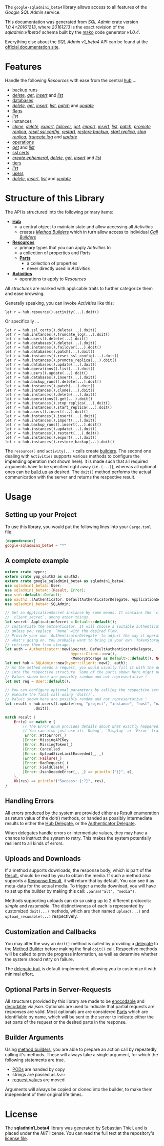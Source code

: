 <!---
DO NOT EDIT !
This file was generated automatically from 'src/mako/api/README.md.mako'
DO NOT EDIT !
-->
The `google-sqladmin1_beta4` library allows access to all features of the *Google SQL Admin* service.

This documentation was generated from *SQL Admin* crate version *1.0.4+20161213*, where *20161213* is the exact revision of the *sqladmin:v1beta4* schema built by the [mako](http://www.makotemplates.org/) code generator *v1.0.4*.

Everything else about the *SQL Admin* *v1_beta4* API can be found at the
[official documentation site](https://cloud.google.com/sql/docs/reference/latest).
# Features

Handle the following *Resources* with ease from the central [hub](https://docs.rs/google-sqladmin1_beta4/1.0.4+20161213/google_sqladmin1_beta4/struct.SQLAdmin.html) ... 

* [backup runs](https://docs.rs/google-sqladmin1_beta4/1.0.4+20161213/google_sqladmin1_beta4/struct.BackupRun.html)
 * [*delete*](https://docs.rs/google-sqladmin1_beta4/1.0.4+20161213/google_sqladmin1_beta4/struct.BackupRunDeleteCall.html), [*get*](https://docs.rs/google-sqladmin1_beta4/1.0.4+20161213/google_sqladmin1_beta4/struct.BackupRunGetCall.html), [*insert*](https://docs.rs/google-sqladmin1_beta4/1.0.4+20161213/google_sqladmin1_beta4/struct.BackupRunInsertCall.html) and [*list*](https://docs.rs/google-sqladmin1_beta4/1.0.4+20161213/google_sqladmin1_beta4/struct.BackupRunListCall.html)
* [databases](https://docs.rs/google-sqladmin1_beta4/1.0.4+20161213/google_sqladmin1_beta4/struct.Database.html)
 * [*delete*](https://docs.rs/google-sqladmin1_beta4/1.0.4+20161213/google_sqladmin1_beta4/struct.DatabaseDeleteCall.html), [*get*](https://docs.rs/google-sqladmin1_beta4/1.0.4+20161213/google_sqladmin1_beta4/struct.DatabaseGetCall.html), [*insert*](https://docs.rs/google-sqladmin1_beta4/1.0.4+20161213/google_sqladmin1_beta4/struct.DatabaseInsertCall.html), [*list*](https://docs.rs/google-sqladmin1_beta4/1.0.4+20161213/google_sqladmin1_beta4/struct.DatabaseListCall.html), [*patch*](https://docs.rs/google-sqladmin1_beta4/1.0.4+20161213/google_sqladmin1_beta4/struct.DatabasePatchCall.html) and [*update*](https://docs.rs/google-sqladmin1_beta4/1.0.4+20161213/google_sqladmin1_beta4/struct.DatabaseUpdateCall.html)
* [flags](https://docs.rs/google-sqladmin1_beta4/1.0.4+20161213/google_sqladmin1_beta4/struct.Flag.html)
 * [*list*](https://docs.rs/google-sqladmin1_beta4/1.0.4+20161213/google_sqladmin1_beta4/struct.FlagListCall.html)
* instances
 * [*clone*](https://docs.rs/google-sqladmin1_beta4/1.0.4+20161213/google_sqladmin1_beta4/struct.InstanceCloneCall.html), [*delete*](https://docs.rs/google-sqladmin1_beta4/1.0.4+20161213/google_sqladmin1_beta4/struct.InstanceDeleteCall.html), [*export*](https://docs.rs/google-sqladmin1_beta4/1.0.4+20161213/google_sqladmin1_beta4/struct.InstanceExportCall.html), [*failover*](https://docs.rs/google-sqladmin1_beta4/1.0.4+20161213/google_sqladmin1_beta4/struct.InstanceFailoverCall.html), [*get*](https://docs.rs/google-sqladmin1_beta4/1.0.4+20161213/google_sqladmin1_beta4/struct.InstanceGetCall.html), [*import*](https://docs.rs/google-sqladmin1_beta4/1.0.4+20161213/google_sqladmin1_beta4/struct.InstanceImportCall.html), [*insert*](https://docs.rs/google-sqladmin1_beta4/1.0.4+20161213/google_sqladmin1_beta4/struct.InstanceInsertCall.html), [*list*](https://docs.rs/google-sqladmin1_beta4/1.0.4+20161213/google_sqladmin1_beta4/struct.InstanceListCall.html), [*patch*](https://docs.rs/google-sqladmin1_beta4/1.0.4+20161213/google_sqladmin1_beta4/struct.InstancePatchCall.html), [*promote replica*](https://docs.rs/google-sqladmin1_beta4/1.0.4+20161213/google_sqladmin1_beta4/struct.InstancePromoteReplicaCall.html), [*reset ssl config*](https://docs.rs/google-sqladmin1_beta4/1.0.4+20161213/google_sqladmin1_beta4/struct.InstanceResetSslConfigCall.html), [*restart*](https://docs.rs/google-sqladmin1_beta4/1.0.4+20161213/google_sqladmin1_beta4/struct.InstanceRestartCall.html), [*restore backup*](https://docs.rs/google-sqladmin1_beta4/1.0.4+20161213/google_sqladmin1_beta4/struct.InstanceRestoreBackupCall.html), [*start replica*](https://docs.rs/google-sqladmin1_beta4/1.0.4+20161213/google_sqladmin1_beta4/struct.InstanceStartReplicaCall.html), [*stop replica*](https://docs.rs/google-sqladmin1_beta4/1.0.4+20161213/google_sqladmin1_beta4/struct.InstanceStopReplicaCall.html), [*truncate log*](https://docs.rs/google-sqladmin1_beta4/1.0.4+20161213/google_sqladmin1_beta4/struct.InstanceTruncateLogCall.html) and [*update*](https://docs.rs/google-sqladmin1_beta4/1.0.4+20161213/google_sqladmin1_beta4/struct.InstanceUpdateCall.html)
* [operations](https://docs.rs/google-sqladmin1_beta4/1.0.4+20161213/google_sqladmin1_beta4/struct.Operation.html)
 * [*get*](https://docs.rs/google-sqladmin1_beta4/1.0.4+20161213/google_sqladmin1_beta4/struct.OperationGetCall.html) and [*list*](https://docs.rs/google-sqladmin1_beta4/1.0.4+20161213/google_sqladmin1_beta4/struct.OperationListCall.html)
* [ssl certs](https://docs.rs/google-sqladmin1_beta4/1.0.4+20161213/google_sqladmin1_beta4/struct.SslCert.html)
 * [*create ephemeral*](https://docs.rs/google-sqladmin1_beta4/1.0.4+20161213/google_sqladmin1_beta4/struct.SslCertCreateEphemeralCall.html), [*delete*](https://docs.rs/google-sqladmin1_beta4/1.0.4+20161213/google_sqladmin1_beta4/struct.SslCertDeleteCall.html), [*get*](https://docs.rs/google-sqladmin1_beta4/1.0.4+20161213/google_sqladmin1_beta4/struct.SslCertGetCall.html), [*insert*](https://docs.rs/google-sqladmin1_beta4/1.0.4+20161213/google_sqladmin1_beta4/struct.SslCertInsertCall.html) and [*list*](https://docs.rs/google-sqladmin1_beta4/1.0.4+20161213/google_sqladmin1_beta4/struct.SslCertListCall.html)
* [tiers](https://docs.rs/google-sqladmin1_beta4/1.0.4+20161213/google_sqladmin1_beta4/struct.Tier.html)
 * [*list*](https://docs.rs/google-sqladmin1_beta4/1.0.4+20161213/google_sqladmin1_beta4/struct.TierListCall.html)
* [users](https://docs.rs/google-sqladmin1_beta4/1.0.4+20161213/google_sqladmin1_beta4/struct.User.html)
 * [*delete*](https://docs.rs/google-sqladmin1_beta4/1.0.4+20161213/google_sqladmin1_beta4/struct.UserDeleteCall.html), [*insert*](https://docs.rs/google-sqladmin1_beta4/1.0.4+20161213/google_sqladmin1_beta4/struct.UserInsertCall.html), [*list*](https://docs.rs/google-sqladmin1_beta4/1.0.4+20161213/google_sqladmin1_beta4/struct.UserListCall.html) and [*update*](https://docs.rs/google-sqladmin1_beta4/1.0.4+20161213/google_sqladmin1_beta4/struct.UserUpdateCall.html)




# Structure of this Library

The API is structured into the following primary items:

* **[Hub](https://docs.rs/google-sqladmin1_beta4/1.0.4+20161213/google_sqladmin1_beta4/struct.SQLAdmin.html)**
    * a central object to maintain state and allow accessing all *Activities*
    * creates [*Method Builders*](https://docs.rs/google-sqladmin1_beta4/1.0.4+20161213/google_sqladmin1_beta4/trait.MethodsBuilder.html) which in turn
      allow access to individual [*Call Builders*](https://docs.rs/google-sqladmin1_beta4/1.0.4+20161213/google_sqladmin1_beta4/trait.CallBuilder.html)
* **[Resources](https://docs.rs/google-sqladmin1_beta4/1.0.4+20161213/google_sqladmin1_beta4/trait.Resource.html)**
    * primary types that you can apply *Activities* to
    * a collection of properties and *Parts*
    * **[Parts](https://docs.rs/google-sqladmin1_beta4/1.0.4+20161213/google_sqladmin1_beta4/trait.Part.html)**
        * a collection of properties
        * never directly used in *Activities*
* **[Activities](https://docs.rs/google-sqladmin1_beta4/1.0.4+20161213/google_sqladmin1_beta4/trait.CallBuilder.html)**
    * operations to apply to *Resources*

All *structures* are marked with applicable traits to further categorize them and ease browsing.

Generally speaking, you can invoke *Activities* like this:

```Rust,ignore
let r = hub.resource().activity(...).doit()
```

Or specifically ...

```ignore
let r = hub.ssl_certs().delete(...).doit()
let r = hub.instances().truncate_log(...).doit()
let r = hub.users().delete(...).doit()
let r = hub.databases().delete(...).doit()
let r = hub.instances().failover(...).doit()
let r = hub.databases().patch(...).doit()
let r = hub.instances().reset_ssl_config(...).doit()
let r = hub.instances().promote_replica(...).doit()
let r = hub.databases().update(...).doit()
let r = hub.operations().list(...).doit()
let r = hub.users().update(...).doit()
let r = hub.databases().insert(...).doit()
let r = hub.backup_runs().delete(...).doit()
let r = hub.instances().patch(...).doit()
let r = hub.instances().clone(...).doit()
let r = hub.instances().delete(...).doit()
let r = hub.operations().get(...).doit()
let r = hub.instances().stop_replica(...).doit()
let r = hub.instances().start_replica(...).doit()
let r = hub.users().insert(...).doit()
let r = hub.instances().insert(...).doit()
let r = hub.instances().import(...).doit()
let r = hub.backup_runs().insert(...).doit()
let r = hub.instances().update(...).doit()
let r = hub.instances().restart(...).doit()
let r = hub.instances().export(...).doit()
let r = hub.instances().restore_backup(...).doit()
```

The `resource()` and `activity(...)` calls create [builders][builder-pattern]. The second one dealing with `Activities` 
supports various methods to configure the impending operation (not shown here). It is made such that all required arguments have to be 
specified right away (i.e. `(...)`), whereas all optional ones can be [build up][builder-pattern] as desired.
The `doit()` method performs the actual communication with the server and returns the respective result.

# Usage

## Setting up your Project

To use this library, you would put the following lines into your `Cargo.toml` file:

```toml
[dependencies]
google-sqladmin1_beta4 = "*"
```

## A complete example

```Rust
extern crate hyper;
extern crate yup_oauth2 as oauth2;
extern crate google_sqladmin1_beta4 as sqladmin1_beta4;
use sqladmin1_beta4::User;
use sqladmin1_beta4::{Result, Error};
use std::default::Default;
use oauth2::{Authenticator, DefaultAuthenticatorDelegate, ApplicationSecret, MemoryStorage};
use sqladmin1_beta4::SQLAdmin;

// Get an ApplicationSecret instance by some means. It contains the `client_id` and 
// `client_secret`, among other things.
let secret: ApplicationSecret = Default::default();
// Instantiate the authenticator. It will choose a suitable authentication flow for you, 
// unless you replace  `None` with the desired Flow.
// Provide your own `AuthenticatorDelegate` to adjust the way it operates and get feedback about 
// what's going on. You probably want to bring in your own `TokenStorage` to persist tokens and
// retrieve them from storage.
let auth = Authenticator::new(&secret, DefaultAuthenticatorDelegate,
                              hyper::Client::new(),
                              <MemoryStorage as Default>::default(), None);
let mut hub = SQLAdmin::new(hyper::Client::new(), auth);
// As the method needs a request, you would usually fill it with the desired information
// into the respective structure. Some of the parts shown here might not be applicable !
// Values shown here are possibly random and not representative !
let mut req = User::default();

// You can configure optional parameters by calling the respective setters at will, and
// execute the final call using `doit()`.
// Values shown here are possibly random and not representative !
let result = hub.users().update(req, "project", "instance", "host", "name")
             .doit();

match result {
    Err(e) => match e {
        // The Error enum provides details about what exactly happened.
        // You can also just use its `Debug`, `Display` or `Error` traits
         Error::HttpError(_)
        |Error::MissingAPIKey
        |Error::MissingToken(_)
        |Error::Cancelled
        |Error::UploadSizeLimitExceeded(_, _)
        |Error::Failure(_)
        |Error::BadRequest(_)
        |Error::FieldClash(_)
        |Error::JsonDecodeError(_, _) => println!("{}", e),
    },
    Ok(res) => println!("Success: {:?}", res),
}

```
## Handling Errors

All errors produced by the system are provided either as [Result](https://docs.rs/google-sqladmin1_beta4/1.0.4+20161213/google_sqladmin1_beta4/enum.Result.html) enumeration as return value of 
the doit() methods, or handed as possibly intermediate results to either the 
[Hub Delegate](https://docs.rs/google-sqladmin1_beta4/1.0.4+20161213/google_sqladmin1_beta4/trait.Delegate.html), or the [Authenticator Delegate](https://docs.rs/yup-oauth2/*/yup_oauth2/trait.AuthenticatorDelegate.html).

When delegates handle errors or intermediate values, they may have a chance to instruct the system to retry. This 
makes the system potentially resilient to all kinds of errors.

## Uploads and Downloads
If a method supports downloads, the response body, which is part of the [Result](https://docs.rs/google-sqladmin1_beta4/1.0.4+20161213/google_sqladmin1_beta4/enum.Result.html), should be
read by you to obtain the media.
If such a method also supports a [Response Result](https://docs.rs/google-sqladmin1_beta4/1.0.4+20161213/google_sqladmin1_beta4/trait.ResponseResult.html), it will return that by default.
You can see it as meta-data for the actual media. To trigger a media download, you will have to set up the builder by making
this call: `.param("alt", "media")`.

Methods supporting uploads can do so using up to 2 different protocols: 
*simple* and *resumable*. The distinctiveness of each is represented by customized 
`doit(...)` methods, which are then named `upload(...)` and `upload_resumable(...)` respectively.

## Customization and Callbacks

You may alter the way an `doit()` method is called by providing a [delegate](https://docs.rs/google-sqladmin1_beta4/1.0.4+20161213/google_sqladmin1_beta4/trait.Delegate.html) to the 
[Method Builder](https://docs.rs/google-sqladmin1_beta4/1.0.4+20161213/google_sqladmin1_beta4/trait.CallBuilder.html) before making the final `doit()` call. 
Respective methods will be called to provide progress information, as well as determine whether the system should 
retry on failure.

The [delegate trait](https://docs.rs/google-sqladmin1_beta4/1.0.4+20161213/google_sqladmin1_beta4/trait.Delegate.html) is default-implemented, allowing you to customize it with minimal effort.

## Optional Parts in Server-Requests

All structures provided by this library are made to be [enocodable](https://docs.rs/google-sqladmin1_beta4/1.0.4+20161213/google_sqladmin1_beta4/trait.RequestValue.html) and 
[decodable](https://docs.rs/google-sqladmin1_beta4/1.0.4+20161213/google_sqladmin1_beta4/trait.ResponseResult.html) via *json*. Optionals are used to indicate that partial requests are responses 
are valid.
Most optionals are are considered [Parts](https://docs.rs/google-sqladmin1_beta4/1.0.4+20161213/google_sqladmin1_beta4/trait.Part.html) which are identifiable by name, which will be sent to 
the server to indicate either the set parts of the request or the desired parts in the response.

## Builder Arguments

Using [method builders](https://docs.rs/google-sqladmin1_beta4/1.0.4+20161213/google_sqladmin1_beta4/trait.CallBuilder.html), you are able to prepare an action call by repeatedly calling it's methods.
These will always take a single argument, for which the following statements are true.

* [PODs][wiki-pod] are handed by copy
* strings are passed as `&str`
* [request values](https://docs.rs/google-sqladmin1_beta4/1.0.4+20161213/google_sqladmin1_beta4/trait.RequestValue.html) are moved

Arguments will always be copied or cloned into the builder, to make them independent of their original life times.

[wiki-pod]: http://en.wikipedia.org/wiki/Plain_old_data_structure
[builder-pattern]: http://en.wikipedia.org/wiki/Builder_pattern
[google-go-api]: https://github.com/google/google-api-go-client

# License
The **sqladmin1_beta4** library was generated by Sebastian Thiel, and is placed 
under the *MIT* license.
You can read the full text at the repository's [license file][repo-license].

[repo-license]: https://github.com/Byron/google-apis-rsblob/master/LICENSE.md
